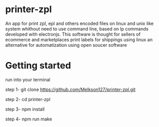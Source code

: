 # printer-zpl
An app for print zpl, epl and others encoded files on linux and unix like system whithout need to use command line, based on lp commands developed with electronjs.
This software is thought for sellers of ecommerce and marketplaces print labels for shippings using linux an alternative for automatization using open soucer software

# Getting started
run into your terminal

step 1- git clone https://github.com/Melkson127/printer-zpl.git

step 2- cd printer-zpl

step 3- npm install

step 4- npm run make


